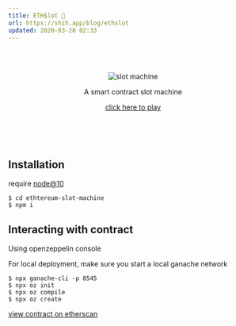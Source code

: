 ```yaml
---
title: ETH$lot 🎰
url: https://shih.app/blog/ethslot
updated: 2020-03-28 02:33
---
```


<br/>
<br/>
<p align="center">
<img src="https://shih.app/blog/assets/ethslot/banner.gif" alt="slot machine"/>
<p align="center">A smart contract slot machine</p>
<p align="center"><a href="https://shih.app/ethslot">click here to play</a></p>
</p>
<br/>
<br/>
<br/>

## Installation

require [node@10](https://formulae.brew.sh/formula/node@10)

```
$ cd ethtereum-slot-machine
$ npm i
```

## Interacting with contract

Using openzeppelin console

For local deployment, make sure you start a local ganache network

```
$ npx ganache-cli -p 8545
$ npx oz init
$ npx oz compile
$ npx oz create
```

[view contract on etherscan](https://rinkeby.etherscan.io/address/0xe253bba5e2b71960b0b7328d04b8480b16a00706)

